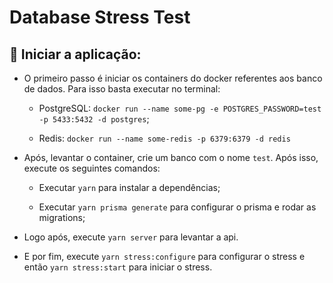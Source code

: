 # Database Stress Test

## :horse_racing: Iniciar a aplicação:

- O primeiro passo é iniciar os containers do docker referentes aos banco de dados. Para isso basta executar no terminal:

  - PostgreSQL: `docker run --name some-pg -e POSTGRES_PASSWORD=test -p 5433:5432 -d postgres`;

  - Redis: `docker run --name some-redis -p 6379:6379 -d redis`

- Após, levantar o container, crie um banco com o nome `test`. Após isso, execute os seguintes comandos:

  - Executar `yarn` para instalar a dependências;

  - Executar `yarn prisma generate` para configurar o prisma e rodar as migrations;

- Logo após, execute `yarn server` para levantar a api.

- E por fim, execute `yarn stress:configure` para configurar o stress e então `yarn stress:start` para iniciar o stress.